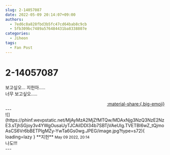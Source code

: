```yaml
---
slug: 2-14057087
date: 2022-05-09 20:14:07+09:00
authors:
  - 7ed6c8a828fbd3b5fc47cd64bab8c9cb
  - 5fb309bc7489a576484431ba8338807e
categories:
  - Jiheon
tags:
  - Fan Post
---
```


# 2-14057087

<div class="post-container" markdown="1">
<div class="content-container md-sidebar__scrollwrap" markdown="1">

보고싶오... 지헌아.....<br>너무 보고싶오.....

</div>
</div>

<div style="text-align: right;" markdown="1">
<a href="https://weverse.io/fromis9/fanpost/2-14057087" style="text-align: right;">:material-share:{.big-emoji}</a>
</div>
---

<div class="comments-container md-sidebar__scrollwrap" markdown="1">
<div class="comment" markdown="1">
<div class='id-container' markdown="1">
![](https://phinf.wevpstatic.net/MjAyMzA2MjZfMTQw/MDAxNjg3NzQ3NzE2NzE3.sTjhSGjoy3v4YWgOusaUyTJCAiIDDI34b7SBTjVAeUIg.TVETBI6wZ_tQjmoAsCS6Vr6bBETPlgMZy-YwTa6Gs0wg.JPEG/image.jpg?type=s72){ loading=lazy }
**<span class="artist">지헌</span>** <small>May 09 2022, 20:14</small><br>
</div>
<div class='comment-body' markdown="1">
나도!!!
</div>
</div>
</div>
---
